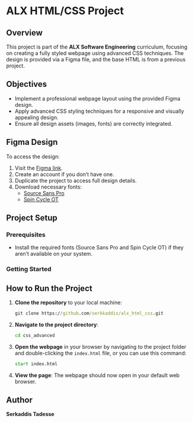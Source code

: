# ALX HTML/CSS Project

## Overview
This project is part of the **ALX Software Engineering** curriculum, focusing on creating a fully styled webpage using advanced CSS techniques. The design is provided via a Figma file, and the base HTML is from a previous project.

## Objectives
- Implement a professional webpage layout using the provided Figma design.
- Apply advanced CSS styling techniques for a responsive and visually appealing design.
- Ensure all design assets (images, fonts) are correctly integrated.

## Figma Design
To access the design:
1. Visit the [Figma link](https://www.figma.com/design/dyYL6Ku4WG7vsdpwvlcJZC/Homepage?node-id=0-1&node-type=canvas&t=grAV47sQahf2P4OK-0).
2. Create an account if you don’t have one.
3. Duplicate the project to access full design details.
4. Download necessary fonts:
   - [Source Sans Pro](https://www.fontsquirrel.com/fonts/source-sans-pro)
   - [Spin Cycle OT](https://www.fontsquirrel.com/fonts/Spin-Cycle-OT)

## Project Setup

### Prerequisites
- Install the required fonts (Source Sans Pro and Spin Cycle OT) if they aren’t available on your system.

### Getting Started
## How to Run the Project
1. **Clone the repository** to your local machine:
    ```cmd
    git clone https://github.com/serkkaddis/alx_html_css.git
    ```

2. **Navigate to the project directory**:
    ```cmd
    cd css_advanced
    ```

3. **Open the webpage** in your browser by navigating to the project folder and double-clicking the `index.html` file, or you can use this command:
    ```cmd
    start index.html
    ```

4. **View the page**: The webpage should now open in your default web browser.


## Author
   **Serkaddis Tadesse**

